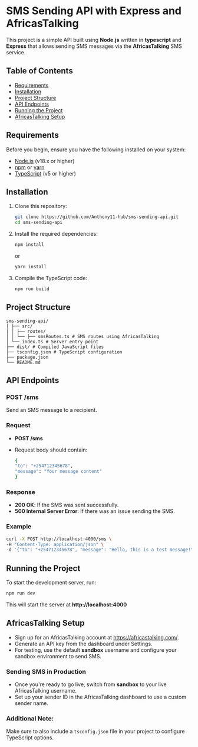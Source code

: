 # SMS Sending API with Express and AfricasTalking

This project is a simple API built using **Node.js** written in **typescript** and **Express** that allows sending SMS messages via the **AfricasTalking** SMS service.

## Table of Contents

- [Requirements](#requirements)
- [Installation](#installation)
- [Project Structure](#project-structure)
- [API Endpoints](#api-endpoints)
- [Running the Project](#running-the-project)
- [AfricasTalking Setup](#africastalking-setup)

## Requirements

Before you begin, ensure you have the following installed on your system:

- [Node.js](https://nodejs.org/) (v18.x or higher)
- [npm](https://www.npmjs.com/) or [yarn](https://yarnpkg.com/)
- [TypeScript](https://www.typescriptlang.org/) (v5 or higher)

## Installation

1. Clone this repository:

   ```bash
   git clone https://github.com/Anthony11-hub/sms-sending-api.git
   cd sms-sending-api
   ```

2. Install the required dependencies:

   ```bash
   npm install
   ```

   or

   ```bash
   yarn install
   ```

3. Compile the TypeScript code:

   ```bash
   npm run build
   ```

## Project Structure

```
sms-sending-api/
│ ├── src/
| │ ├── routes/
│ │ └── ├── smsRoutes.ts # SMS routes using AfricasTalking
│ └── index.ts # Server entry point
├── dist/ # Compiled JavaScript files
├── tsconfig.json # TypeScript configuration
├── package.json
└── README.md
```

## API Endpoints

### POST /sms

Send an SMS message to a recipient.

### Request

- **POST /sms**
- Request body should contain:

  ```bash
  {
  "to": "+254712345678",
  "message": "Your message content"
  }

  ```

### Response

- **200 OK**: If the SMS was sent successfully.
- **500 Internal Server Error**: If there was an issue sending the SMS.

### Example

```bash
curl -X POST http://localhost:4000/sms \
-H "Content-Type: application/json" \
-d '{"to": "+254712345678", "message": "Hello, this is a test message!"}'

```

## Running the Project

To start the development server, run:

```bash
npm run dev
```

This will start the server at **http://localhost:4000**

## AfricasTalking Setup

- Sign up for an AfricasTalking account at https://africastalking.com/.
- Generate an API key from the dashboard under Settings.
- For testing, use the default **sandbox** username and configure your sandbox environment to send SMS.

### Sending SMS in Production

- Once you're ready to go live, switch from **sandbox** to your live AfricasTalking username.
- Set up your sender ID in the AfricasTalking dashboard to use a custom sender name.

### Additional Note:

Make sure to also include a `tsconfig.json` file in your project to configure TypeScript options.
